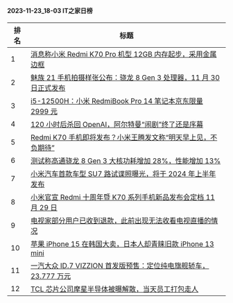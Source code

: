 #### 2023-11-23_18-03  IT之家日榜

| 排名 | 标题|
| --- | ---|
| 1 | [消息称小米 Redmi K70 Pro 机型 12GB 内存起步，采用金属边框](https://www.ithome.com/0/734/394.htm) |
| 2 | [魅族 21 手机拍摄样张公布：骁龙 8 Gen 3 处理器，11 月 30 日正式发布](https://www.ithome.com/0/734/374.htm) |
| 3 | [i5-12500H：小米 RedmiBook Pro 14 笔记本京东限量 2999 元](https://www.ithome.com/0/734/363.htm) |
| 4 | [120 小时后杀回 OpenAI，阿尔特曼“闹剧”终了还是序幕](https://www.ithome.com/0/734/356.htm) |
| 5 | [Redmi K70 手机即将发布？小米王腾发文称“明天早上见，不负期待”](https://www.ithome.com/0/734/398.htm) |
| 6 | [测试称高通骁龙 8 Gen 3 大核功耗增加 28%，性能增加 13%](https://www.ithome.com/0/734/470.htm) |
| 7 | [小米汽车首款车型 SU7 路试谍照曝光，将于 2024 年上半年发布](https://www.ithome.com/0/734/458.htm) |
| 8 | [小米官宣 Redmi 十周年暨 K70 系列手机新品发布会定档 11 月 29 日](https://www.ithome.com/0/734/437.htm) |
| 9 | [电视家部分用户已收到退款，此前出现无法收看电视直播的情况](https://www.ithome.com/0/734/378.htm) |
| 10 | [苹果 iPhone 15 在韩国大卖，日本人却青睐旧款 iPhone 13 mini](https://www.ithome.com/0/734/403.htm) |
| 11 | [一汽大众 ID.7 VIZZION 首发版预售：定位纯电旗舰轿车，23.777 万元](https://www.ithome.com/0/734/366.htm) |
| 12 | [TCL 芯片公司摩星半导体被曝解散，当天员工打包走人](https://www.ithome.com/0/734/369.htm) |
